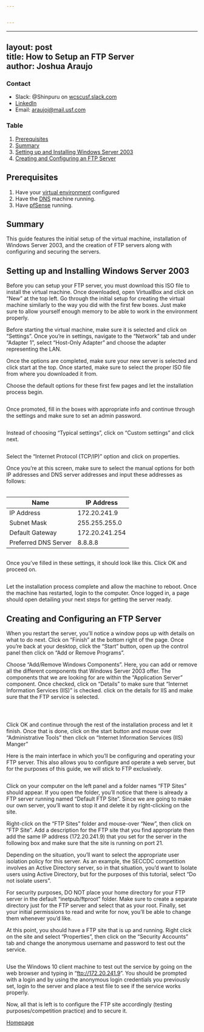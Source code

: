 ```yaml
---


---
```


<hr>
<h2 id="layout-posttitle-how-to-setup-an-ftp-serverauthor-joshua-araujo">layout: post<br>
title: How to Setup an FTP Server<br>
author: Joshua Araujo</h2>
<h3 id="contact">Contact</h3>
<ul>
<li>Slack: @Shinpuru on <a href="http://wcscusf.slack.com">wcscusf.slack.com</a></li>
<li><a href="look-at-me">LinkedIn</a></li>
<li>Email: <a href="mailto:araujoj@mail.usf.com">araujoj@mail.usf.com</a></li>
</ul>
<h3 id="table">Table</h3>
<ol>
<li><a href="#id-link-to-section">Prerequisites</a></li>
<li><a href="#id0">Summary</a></li>
<li><a href="#id1">Setting up and Installing Windows Server 2003</a></li>
<li><a href="#id2">Creating and Configuring an FTP Server</a></li>
</ol>
<h2 id="prerequisites-a-idid-link-to-sectiona">Prerequisites <a id="id-link-to-section"></a></h2>
<ol>
<li>Have your <a href="https://silexone.github.io/guides/nestor/ISPsetup.html">virtual environment</a> configured</li>
<li>Have the <a href="https://silexone.github.io/guides/william/DNSNotes.html">DNS</a> machine running.</li>
<li>Have <a href="link-to-guide">pfSense</a> running.</li>
</ol>
<h2 id="summary-a-idid0a">Summary <a id="id0"></a></h2>
<p>This guide features the initial setup of the virtual machine, installation of Windows Server 2003, and the creation of FTP servers along with configuring and securing the servers.</p>
<h2 id="setting-up-and-installing-windows-server-2003-a-idid1a">Setting up and Installing Windows Server 2003 <a id="id1"></a></h2>
<p>Before you can setup your FTP server, you must download this ISO file to install the virtual machine.  Once downloaded, open VirtualBox and click on “New” at the top left.  Go through the initial setup for creating the virtual machine similarly to the way you did with the first few boxes.  Just make sure to allow yourself enough memory to be able to work in the environment properly.</p>
<p>Before starting the virtual machine, make sure it is selected and click on “Settings”.  Once you’re in settings, navigate to the “Network” tab and under “Adapter 1”, select “Host-Only Adapter” and choose the adapter representing the LAN.</p>
<p>Once the options are completed, make sure your new server is selected and click start at the top.  Once started, make sure to select the proper ISO file from where you downloaded it from.</p>
<p>Choose the default options for these first few pages and let the installation process begin.</p>
<p><img src="/pics/cap%208.PNG" alt=""></p>
<p>Once promoted, fill in the boxes with appropriate info and continue through the settings and make sure to set an admin password.</p>
<p><img src="/pics/cap%209.PNG" alt=""></p>
<p>Instead of choosing “Typical settings”, click on “Custom settings” and click next.</p>
<p><img src="/pics/cap%2010.PNG" alt=""></p>
<p>Select the “Internet Protocol (TCP/IP)” option and click on properties.</p>
<p>Once you’re at this screen, make sure to select the manual options for both IP addresses and DNS server addresses and input these addresses as follows:<br>
<br></p>

<table>
<thead>
<tr>
<th>Name</th>
<th>IP Address</th>
</tr>
</thead>
<tbody>
<tr>
<td>IP Address</td>
<td>172.20.241.9</td>
</tr>
<tr>
<td>Subnet Mask</td>
<td>255.255.255.0</td>
</tr>
<tr>
<td>Default Gateway</td>
<td>172.20.241.254</td>
</tr>
<tr>
<td>Preferred DNS Server</td>
<td>8.8.8.8</td>
</tr>
</tbody>
</table><p><img src="/pics/cap%2011.PNG" alt=""></p>
<p>Once you’ve filled in these settings, it should look like this.  Click OK and proceed on.</p>
<p><img src="/pics/cap%2012.PNG" alt=""></p>
<p>Let the installation process complete and allow the machine to reboot.  Once the machine has restarted, login to the computer.  Once logged in, a page should open detailing your next steps for getting the server ready.</p>
<h2 id="creating-and-configuring-an-ftp-server-a-idid2a">Creating and Configuring an FTP Server <a id="id2"></a></h2>
<p>When you restart the server, you’ll notice a window pops up with details on what to do next.  Click on “Finish” at the bottom right of the page.  Once you’re back at your desktop, click the “Start” button, open up the control panel then click on “Add or Remove Programs”.</p>
<p>Choose “Add/Remove Windows Components”.  Here, you can add or remove all the different components that Windows Server 2003 offer.  The components that we are looking for are within the “Application Server” component.  Once checked, click on “Details” to make sure that “Internet Information Services (IIS)” is checked.  click on the details for IIS and make sure that the FTP service is selected.</p>
<p><img src="/pics/Capture.PNG" alt=""></p>
<p><img src="/pics/Capture1.PNG" alt=""></p>
<p><img src="/pics/Capture2.PNG" alt=""></p>
<p>Click OK and continue through the rest of the installation process and let it finish.  Once that is done, click on the start button and mouse over “Administrative Tools” then click on “Internet Information Services (IIS) Manger”</p>
<p>Here is the main interface in which you’ll be configuring and operating your FTP server.  This also allows you to configure and operate a web server, but for the purposes of this guide, we will stick to FTP exclusively.</p>
<p><img src="/pics/Capture4.PNG" alt=""></p>
<p>Click on your computer on the left panel and a folder names “FTP Sites” should appear.  If you open the folder, you’ll notice that there is already a FTP server running named “Default FTP Site”.  Since we are going to make our own server, you’ll want to stop it and delete it by right-clicking on the site.</p>
<p>Right-click on the “FTP Sites” folder and mouse-over “New”, then click on “FTP Site”.  Add a description for the FTP site that you find appropriate then add the same IP address (172.20.241.9) that you set for the server in the following box and make sure that the site is running on port 21.</p>
<p>Depending on the situation, you’ll want to select the appropriate user isolation policy for this server.  As an example, the SECCDC competition involves an Active Directory server, so in that situation, you’d want to Isolate users using Active Directory, but for the purposes of this tutorial, select “Do not isolate users”.</p>
<p>For security purposes, DO NOT place your home directory for your FTP server in the default “inetpub/ftproot” folder.  Make sure to create a separate directory just for the FTP server and select that as your root.  Finally, set your initial permissions to read and write for now, you’ll be able to change them whenever you’d like.</p>
<p>At this point, you should have a FTP site that is up and running.  Right click on the site and select “Properties”, then click on the “Security Accounts” tab and change the anonymous username and password to test out the service.</p>
<p><img src="/pics/Capture3.PNG" alt=""></p>
<p>Use the Windows 10 client machine to test out the service by going on the web browser and typing in “<a href="ftp://172.20.241.9">ftp://172.20.241.9</a>”.  You should be prompted with a login and by using the anonymous login credentials you previously set, login to the server and place a test file to see if the service works properly.</p>
<p>Now, all that is left is to configure the FTP site accordingly (testing purposes/competition practice) and to secure it.</p>
<p><a href="../../">Homepage</a></p>

